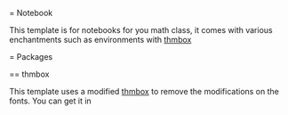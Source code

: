= Notebook

This template is for notebooks for you math class, it comes with various enchantments such as environments with [thmbox](https://typst.app/universe/package/thmbox)

= Packages

== thmbox

This template uses a modified [thmbox](https://typst.app/universe/package/thmbox) to remove the modifications on the fonts. You can get it in [](https://github.com/nihilc/typst-thmbox.git)
